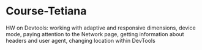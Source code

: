 # Course-Tetiana
HW on Devtools: working with adaptive and responsive dimensions, device mode, paying attention to the Network page, getting information about headers and user agent, changing location within DevTools
